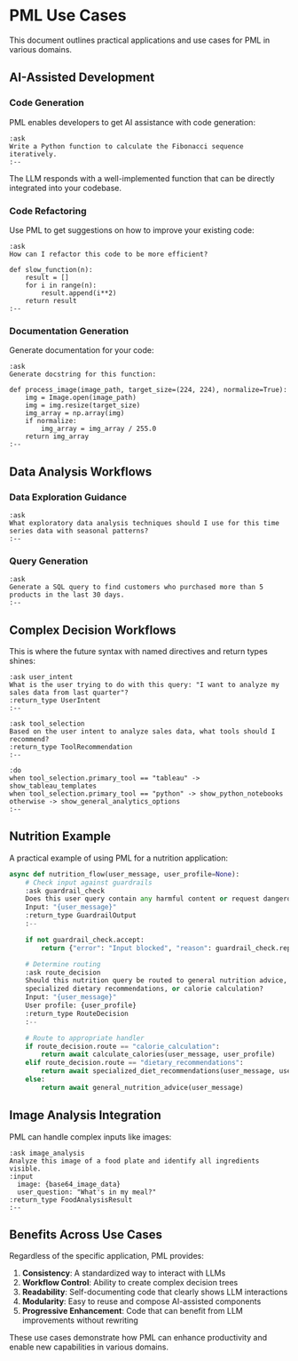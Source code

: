 # PML Use Cases

This document outlines practical applications and use cases for PML in various domains.

## AI-Assisted Development

### Code Generation

PML enables developers to get AI assistance with code generation:

```
:ask
Write a Python function to calculate the Fibonacci sequence iteratively.
:--
```

The LLM responds with a well-implemented function that can be directly integrated into your codebase.

### Code Refactoring

Use PML to get suggestions on how to improve your existing code:

```
:ask
How can I refactor this code to be more efficient?

def slow_function(n):
    result = []
    for i in range(n):
        result.append(i**2)
    return result
:--
```

### Documentation Generation

Generate documentation for your code:

```
:ask
Generate docstring for this function:

def process_image(image_path, target_size=(224, 224), normalize=True):
    img = Image.open(image_path)
    img = img.resize(target_size)
    img_array = np.array(img)
    if normalize:
        img_array = img_array / 255.0
    return img_array
:--
```

## Data Analysis Workflows

### Data Exploration Guidance

```
:ask
What exploratory data analysis techniques should I use for this time series data with seasonal patterns?
:--
```

### Query Generation

```
:ask
Generate a SQL query to find customers who purchased more than 5 products in the last 30 days.
:--
```

## Complex Decision Workflows

This is where the future syntax with named directives and return types shines:

```
:ask user_intent
What is the user trying to do with this query: "I want to analyze my sales data from last quarter"?
:return_type UserIntent
:--

:ask tool_selection
Based on the user intent to analyze sales data, what tools should I recommend?
:return_type ToolRecommendation
:--

:do
when tool_selection.primary_tool == "tableau" -> show_tableau_templates
when tool_selection.primary_tool == "python" -> show_python_notebooks
otherwise -> show_general_analytics_options
:--
```

## Nutrition Example

A practical example of using PML for a nutrition application:

```python
async def nutrition_flow(user_message, user_profile=None):
    # Check input against guardrails
    :ask guardrail_check
    Does this user query contain any harmful content or request dangerous advice?
    Input: "{user_message}"
    :return_type GuardrailOutput
    :--

    if not guardrail_check.accept:
        return {"error": "Input blocked", "reason": guardrail_check.reply}

    # Determine routing
    :ask route_decision
    Should this nutrition query be routed to general nutrition advice,
    specialized dietary recommendations, or calorie calculation?
    Input: "{user_message}"
    User profile: {user_profile}
    :return_type RouteDecision
    :--

    # Route to appropriate handler
    if route_decision.route == "calorie_calculation":
        return await calculate_calories(user_message, user_profile)
    elif route_decision.route == "dietary_recommendations":
        return await specialized_diet_recommendations(user_message, user_profile)
    else:
        return await general_nutrition_advice(user_message)
```

## Image Analysis Integration

PML can handle complex inputs like images:

```
:ask image_analysis
Analyze this image of a food plate and identify all ingredients visible.
:input
  image: {base64_image_data}
  user_question: "What's in my meal?"
:return_type FoodAnalysisResult
:--
```

## Benefits Across Use Cases

Regardless of the specific application, PML provides:

1. **Consistency**: A standardized way to interact with LLMs
2. **Workflow Control**: Ability to create complex decision trees
3. **Readability**: Self-documenting code that clearly shows LLM interactions
4. **Modularity**: Easy to reuse and compose AI-assisted components
5. **Progressive Enhancement**: Code that can benefit from LLM improvements without rewriting

These use cases demonstrate how PML can enhance productivity and enable new capabilities in various domains.
